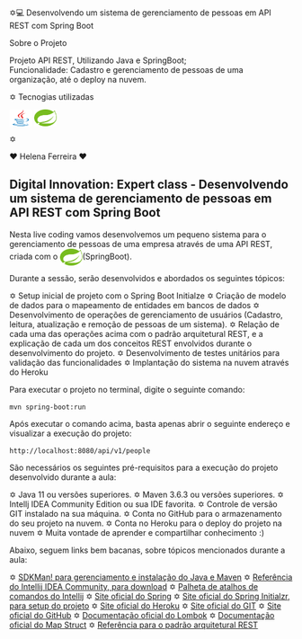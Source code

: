 ✡💻️ Desenvolvendo um sistema de gerenciamento de pessoas em API REST com Spring Boot

 Sobre o Projeto

Projeto API REST, Utilizando Java e SpringBoot; <br>
Funcionalidade: Cadastro e gerenciamento de pessoas de uma organização, até o deploy na nuvem.


✡ Tecnogias utilizadas

  <img align="center" alt="Helena-Java" height="30" width="40" src="https://raw.githubusercontent.com/devicons/devicon/master/icons/java/java-original.svg">
  <img align="center" alt="Helena-Spring-Boot" height="30" width="40" src="https://raw.githubusercontent.com/devicons/devicon/master/icons/spring/spring-original.svg">

✡ <p>❤️ Helena Ferreira ❤️</p>

<h2>Digital Innovation: Expert class - Desenvolvendo um sistema de gerenciamento de pessoas em API REST com Spring Boot</h2>

Nesta live coding vamos desenvolvemos um pequeno sistema para o gerenciamento de pessoas de uma empresa através de uma API REST, criada com o <img align="center" alt="Helena-Spring-Boot" height="30" width="40" src="https://raw.githubusercontent.com/devicons/devicon/master/icons/spring/spring-original.svg">(SpringBoot).

Durante a sessão, serão desenvolvidos e abordados os seguintes tópicos:

✡ Setup inicial de projeto com o Spring Boot Initialze 
✡ Criação de modelo de dados para o mapeamento de entidades em bancos de dados
✡ Desenvolvimento de operações de gerenciamento de usuários (Cadastro, leitura, atualização e remoção de pessoas de um sistema).
✡ Relação de cada uma das operações acima com o padrão arquitetural REST, e a explicação de cada um dos conceitos REST envolvidos durante o desenvolvimento do projeto.
✡ Desenvolvimento de testes unitários para validação das funcionalidades
✡ Implantação do sistema na nuvem através do Heroku

Para executar o projeto no terminal, digite o seguinte comando:

```shell script
mvn spring-boot:run 
```

Após executar o comando acima, basta apenas abrir o seguinte endereço e visualizar a execução do projeto:

```
http://localhost:8080/api/v1/people
```


São necessários os seguintes pré-requisitos para a execução do projeto desenvolvido durante a aula:

✡ Java 11 ou versões superiores.
✡ Maven 3.6.3 ou versões superiores.
✡ Intellj IDEA Community Edition ou sua IDE favorita.
✡ Controle de versão GIT instalado na sua máquina.
✡ Conta no GitHub para o armazenamento do seu projeto na nuvem.
✡ Conta no Heroku para o deploy do projeto na nuvem
✡ Muita vontade de aprender e compartilhar conhecimento :)

Abaixo, seguem links bem bacanas, sobre tópicos mencionados durante a aula:

✡ [SDKMan! para gerenciamento e instalação do Java e Maven](https://sdkman.io/)
✡ [Referência do Intellij IDEA Community, para download](https://www.jetbrains.com/idea/download)
✡ [Palheta de atalhos de comandos do Intellij](https://resources.jetbrains.com/storage/products/intellij-idea/docs/IntelliJIDEA_ReferenceCard.pdf)
✡ [Site oficial do Spring](https://spring.io/)
✡ [Site oficial do Spring Initialzr, para setup do projeto](https://start.spring.io/)
✡ [Site oficial do Heroku](https://www.heroku.com/)
✡ [Site oficial do GIT](https://git-scm.com/)
✡ [Site oficial do GitHub](http://github.com/)
✡ [Documentação oficial do Lombok](https://projectlombok.org/)
✡ [Documentação oficial do Map Struct](https://mapstruct.org/)
✡ [Referência para o padrão arquitetural REST](https://restfulapi.net/)





